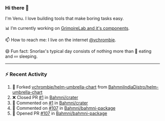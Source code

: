 ### Hi there 👋

I'm Venu. I love building tools that make boring tasks easy.

📊 I’m currently working on [GrimoireLab and it's components](https://chaoss.github.io/grimoirelab).

📫 How to reach me: I live on the internet [@vchrombie](https://www.google.co.in/search?q=vchrombie).

😄 Fun fact: Snorlax's typical day consists of nothing more than :doughnut: eating and :zzz: sleeping.

---

### :zap: Recent Activity

<!--RECENT_ACTIVITY:start-->
1. 🔱 Forked [vchrombie/helm-umbrella-chart](https://github.com/vchrombie/helm-umbrella-chart) from [BahmniIndiaDistro/helm-umbrella-chart](https://github.com/BahmniIndiaDistro/helm-umbrella-chart)
2. ❌ Closed PR [#1](https://github.com/Bahmni/crater/pull/1) in [Bahmni/crater](https://github.com/Bahmni/crater)
3. 💬 Commented on [#1](https://github.com/Bahmni/crater/pull/1#issuecomment-1125681084) in [Bahmni/crater](https://github.com/Bahmni/crater)
4. 💬 Commented on [#107](https://github.com/Bahmni/bahmni-package/pull/107#issuecomment-1125679300) in [Bahmni/bahmni-package](https://github.com/Bahmni/bahmni-package)
5. 💪 Opened PR [#107](https://github.com/Bahmni/bahmni-package/pull/107) in [Bahmni/bahmni-package](https://github.com/Bahmni/bahmni-package)
<!--RECENT_ACTIVITY:end-->

<!--
**vchrombie/vchrombie** is a ✨ _special_ ✨ repository because its `README.md` (this file) appears on your GitHub profile.

Here are some ideas to get you started:

- 🔭 I’m currently working on ...
- 🌱 I’m currently learning ...
- 👯 I’m looking to collaborate on ...
- 🤔 I’m looking for help with ...
- 💬 Ask me about ...
- 📫 How to reach me: ...
- 😄 Pronouns: ...
- ⚡ Fun fact: ...
-->
